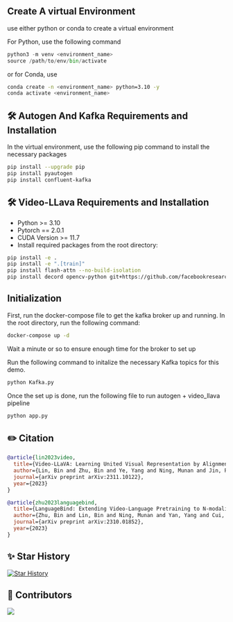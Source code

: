 ## Create A virtual Environment
use either python or conda to create a virtual environment

For Python, use the following command
```python
python3 -m venv <environment_name>
source /path/to/env/bin/activate
```
or for Conda, use

```bash
conda create -n <environment_name> python=3.10 -y
conda activate <environment_name>
```

## 🛠️ Autogen And Kafka Requirements and Installation
In the virtual environment, use the following pip command to install the necessary packages
```bash
pip install --upgrade pip
pip install pyautogen
pip install confluent-kafka
```
## 🛠️ Video-LLava Requirements and Installation
* Python >= 3.10
* Pytorch == 2.0.1
* CUDA Version >= 11.7
* Install required packages from the root directory:
```bash
pip install -e .
pip install -e ".[train]"
pip install flash-attn --no-build-isolation
pip install decord opencv-python git+https://github.com/facebookresearch/pytorchvideo.git@28fe037d212663c6a24f373b94cc5d478c8c1a1d
```
## Initialization
First, run the docker-compose file to get the kafka broker up and running. In the root directory, run the following command:
```bash
docker-compose up -d
```
Wait a minute or so to ensure enough time for the broker to set up

Run the following command to initalize the necessary Kafka topics for this demo.
```bash
python Kafka.py
```

Once the set up is done, run the following file to run autogen + video_llava pipeline

```bash
python app.py
```

## ✏️ Citation

```BibTeX
@article{lin2023video,
  title={Video-LLaVA: Learning United Visual Representation by Alignment Before Projection},
  author={Lin, Bin and Zhu, Bin and Ye, Yang and Ning, Munan and Jin, Peng and Yuan, Li},
  journal={arXiv preprint arXiv:2311.10122},
  year={2023}
}
```

```BibTeX
@article{zhu2023languagebind,
  title={LanguageBind: Extending Video-Language Pretraining to N-modality by Language-based Semantic Alignment},
  author={Zhu, Bin and Lin, Bin and Ning, Munan and Yan, Yang and Cui, Jiaxi and Wang, HongFa and Pang, Yatian and Jiang, Wenhao and Zhang, Junwu and Li, Zongwei and others},
  journal={arXiv preprint arXiv:2310.01852},
  year={2023}
}
```

<!---->
## ✨ Star History
[![Star History](https://api.star-history.com/svg?repos=PKU-YuanGroup/Video-LLaVA&type=Date)](https://star-history.com/#PKU-YuanGroup/Video-LLaVA&Date)

## 🤝 Contributors

<a href="https://github.com/PKU-YuanGroup/Video-LLaVA/graphs/contributors">
  <img src="https://contrib.rocks/image?repo=PKU-YuanGroup/Video-LLaVA" />
</a>


